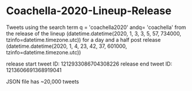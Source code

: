 # Coachella-2020-Lineup-Release

Tweets using the search term q = 'coachella2020' andq= 'coachella' from the release of the lineup (datetime.datetime(2020, 1, 3, 3, 5, 57, 734000, tzinfo=datetime.timezone.utc)) for a day and a half post release (datetime.datetime(2020, 1, 4, 23, 42, 37, 601000, tzinfo=datetime.timezone.utc))


release start tweet ID: 1212933086704308226
release end tweet ID: 1213606691368919041


JSON file has ~20,000 tweets

